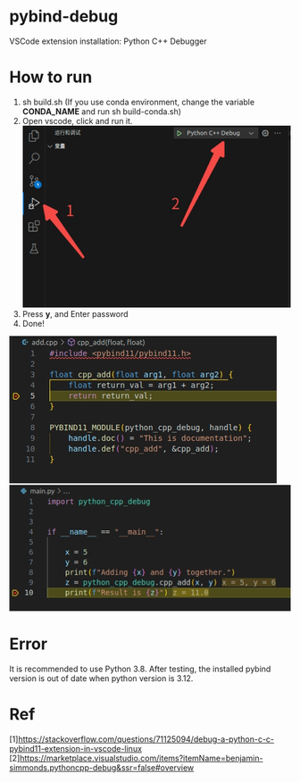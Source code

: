 # pybind-debug

VSCode extension installation: Python C++ Debugger

# How to run
1. sh build.sh (If you use conda environment, change the variable **CONDA_NAME** and run sh build-conda.sh)
2. Open vscode, click and run it.
![img1](img/1.jpg)
3. Press **y**, and Enter password
4. Done!

![img2](img/2.jpg)
![img3](img/3.jpg)

# Error
It is recommended to use Python 3.8. 
After testing, the installed pybind version is out of date when python version is 3.12.

# Ref
[1]https://stackoverflow.com/questions/71125094/debug-a-python-c-c-pybind11-extension-in-vscode-linux  
[2]https://marketplace.visualstudio.com/items?itemName=benjamin-simmonds.pythoncpp-debug&ssr=false#overview